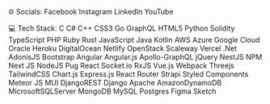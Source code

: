 🌐 Socials:
Facebook Instagram LinkedIn YouTube

💻 Tech Stack:
C C# C++ CSS3 Go GraphQL HTML5 Python Solidity TypeScript PHP Ruby Rust JavaScript Java Kotlin AWS Azure Google Cloud Oracle Heroku DigitalOcean Netlify OpenStack Scaleway Vercel .Net AdonisJS Bootstrap Angular Angular.js Apollo-GraphQL jQuery NestJS NPM Next JS NodeJS Pug React Socket.io RxJS Vue.js Webpack Threejs TailwindCSS Chart.js Express.js React Router Strapi Styled Components Meteor JS MUI DjangoREST Django Apache AmazonDynamoDB MicrosoftSQLServer MongoDB MySQL Postgres Figma Sketch


